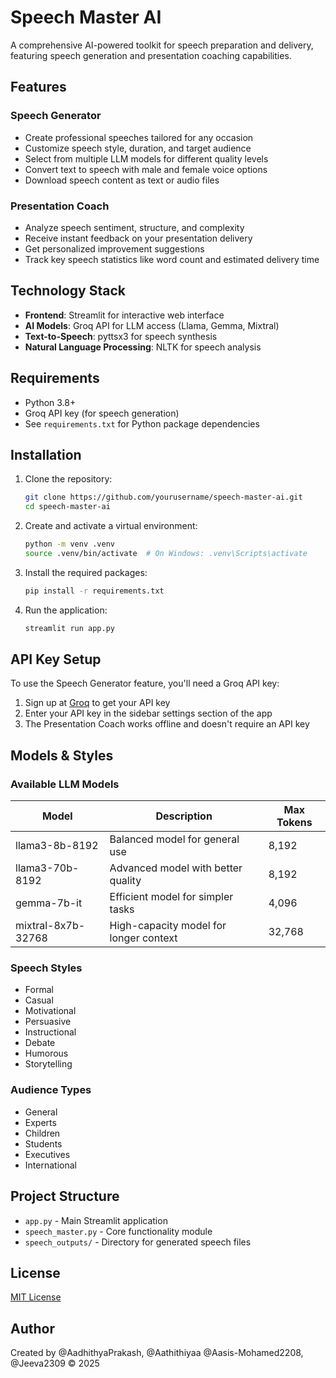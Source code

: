 # Speech Master AI

A comprehensive AI-powered toolkit for speech preparation and delivery, featuring speech generation and presentation coaching capabilities.

## Features

### Speech Generator

- Create professional speeches tailored for any occasion
- Customize speech style, duration, and target audience
- Select from multiple LLM models for different quality levels
- Convert text to speech with male and female voice options
- Download speech content as text or audio files

### Presentation Coach

- Analyze speech sentiment, structure, and complexity
- Receive instant feedback on your presentation delivery
- Get personalized improvement suggestions
- Track key speech statistics like word count and estimated delivery time

## Technology Stack

- **Frontend**: Streamlit for interactive web interface
- **AI Models**: Groq API for LLM access (Llama, Gemma, Mixtral)
- **Text-to-Speech**: pyttsx3 for speech synthesis
- **Natural Language Processing**: NLTK for speech analysis

## Requirements

- Python 3.8+
- Groq API key (for speech generation)
- See `requirements.txt` for Python package dependencies

## Installation

1. Clone the repository:

   ```bash
   git clone https://github.com/yourusername/speech-master-ai.git
   cd speech-master-ai
   ```

2. Create and activate a virtual environment:

   ```bash
   python -m venv .venv
   source .venv/bin/activate  # On Windows: .venv\Scripts\activate
   ```

3. Install the required packages:

   ```bash
   pip install -r requirements.txt
   ```

4. Run the application:

   ```bash
   streamlit run app.py
   ```

## API Key Setup

To use the Speech Generator feature, you'll need a Groq API key:

1. Sign up at [Groq](https://console.groq.com/signup) to get your API key
2. Enter your API key in the sidebar settings section of the app
3. The Presentation Coach works offline and doesn't require an API key

## Models & Styles

### Available LLM Models

| Model | Description | Max Tokens |
|-------|-------------|------------|
| llama3-8b-8192 | Balanced model for general use | 8,192 |
| llama3-70b-8192 | Advanced model with better quality | 8,192 |
| gemma-7b-it | Efficient model for simpler tasks | 4,096 |
| mixtral-8x7b-32768 | High-capacity model for longer context | 32,768 |

### Speech Styles

- Formal
- Casual
- Motivational
- Persuasive
- Instructional
- Debate
- Humorous
- Storytelling

### Audience Types

- General
- Experts
- Children
- Students
- Executives
- International

## Project Structure

- `app.py` - Main Streamlit application
- `speech_master.py` - Core functionality module
- `speech_outputs/` - Directory for generated speech files

## License

[MIT License](LICENSE)

## Author

Created by @AadhithyaPrakash, @Aathithiyaa @Aasis-Mohamed2208, @Jeeva2309 © 2025
